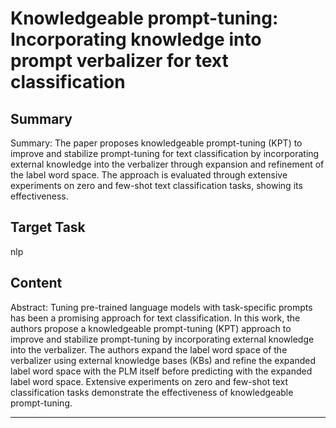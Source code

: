 # Knowledgeable prompt-tuning: Incorporating knowledge into prompt verbalizer for text classification

## Summary

Summary: The paper proposes knowledgeable prompt-tuning (KPT) to improve and stabilize prompt-tuning for text classification by incorporating external knowledge into the verbalizer through expansion and refinement of the label word space. The approach is evaluated through extensive experiments on zero and few-shot text classification tasks, showing its effectiveness.


## Target Task

nlp

## Content

Abstract: Tuning pre-trained language models with task-specific prompts has been a promising approach for text classification. In this work, the authors propose a knowledgeable prompt-tuning (KPT) approach to improve and stabilize prompt-tuning by incorporating external knowledge into the verbalizer. The authors expand the label word space of the verbalizer using external knowledge bases (KBs) and refine the expanded label word space with the PLM itself before predicting with the expanded label word space. Extensive experiments on zero and few-shot text classification tasks demonstrate the effectiveness of knowledgeable prompt-tuning.



---

